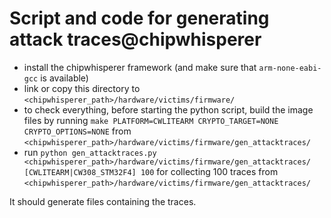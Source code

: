 # Script and code for generating attack traces@chipwhisperer

- install the chipwhisperer framework (and make sure that `arm-none-eabi-gcc` is available)
- link or copy this directory to `<chipwhisperer_path>/hardware/victims/firmware/`
- to check everything, before starting the python script, build the image files by running `make PLATFORM=CWLITEARM CRYPTO_TARGET=NONE CRYPTO_OPTIONS=NONE` from `<chipwhisperer_path>/hardware/victims/firmware/gen_attacktraces/`
- run `python gen_attacktraces.py <chipwhisperer_path>/hardware/victims/firmware/gen_attacktraces/ [CWLITEARM|CW308_STM32F4] 100` for collecting 100 traces from `<chipwhisperer_path>/hardware/victims/firmware/gen_attacktraces/`

It should generate files containing the traces.
